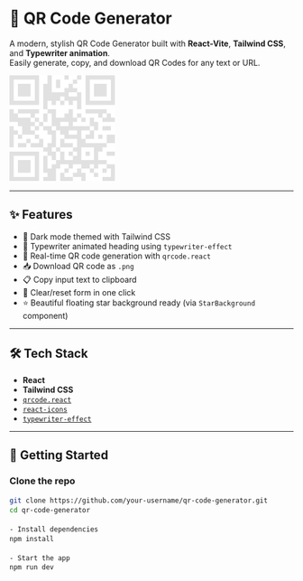 # 🔳 QR Code Generator

A modern, stylish QR Code Generator built with **React-Vite**, **Tailwind CSS**, and **Typewriter animation**.  
Easily generate, copy, and download QR Codes for any text or URL.

![Preview](./public/logo.png) <!-- Optional: tambahkan screenshot UI -->

---

## ✨ Features

- 🎨 Dark mode themed with Tailwind CSS
- 🎹 Typewriter animated heading using `typewriter-effect`
- 🧠 Real-time QR code generation with `qrcode.react`
- 📥 Download QR code as `.png`
- 📋 Copy input text to clipboard
- 🧽 Clear/reset form in one click
- ⭐️ Beautiful floating star background ready (via `StarBackground` component)

---

## 🛠️ Tech Stack

- **React**
- **Tailwind CSS**
- [`qrcode.react`](https://www.npmjs.com/package/qrcode.react)
- [`react-icons`](https://react-icons.github.io/react-icons/)
- [`typewriter-effect`](https://www.npmjs.com/package/typewriter-effect)

---

## 🚀 Getting Started

### Clone the repo
```bash
git clone https://github.com/your-username/qr-code-generator.git
cd qr-code-generator

- Install dependencies
npm install

- Start the app
npm run dev
```

